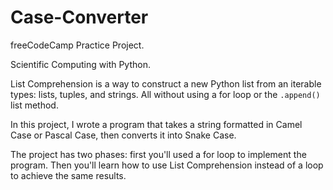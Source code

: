 # Case-Converter

freeCodeCamp Practice Project.


Scientific Computing with Python.



List Comprehension is a way to construct a new Python list from an iterable types: lists, tuples, and strings. All without using a for loop or the `.append()` list method.

In this project, I wrote a program that takes a string formatted in Camel Case or Pascal Case, then converts it into Snake Case.

The project has two phases: first you'll used a for loop to implement the program. Then you'll learn how to use List Comprehension instead of a loop to achieve the same results.

